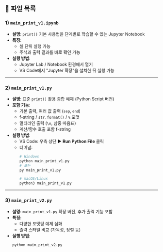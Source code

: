 
## 📂 파일 목록

### 1) `main_print_v1.ipynb`
- **설명**: `print()` 기본 사용법을 단계별로 학습할 수 있는 Jupyter Notebook  
- **특징**:
  - 셀 단위 실행 가능
  - 주석과 출력 결과를 바로 확인 가능
- **실행 방법**:
  - Jupyter Lab / Notebook 환경에서 열기
  - VS Code에서 "Jupyter 확장"을 설치한 뒤 실행 가능

---

### 2) `main_print_v1.py`
- **설명**: 표준 `print()` 활용 종합 예제 (Python Script 버전)
- **포함 기능**:
  - 기본 출력, 여러 값 출력 (`sep`, `end`)
  - f-string / `str.format()` / `%` 포맷
  - 멀티라인 출력 (`\n`, 삼중 따옴표)
  - 계산/함수 호출 포함 f-string
- **실행 방법**:
  - VS Code: 우측 상단 ▶️ **Run Python File** 클릭  
  - 터미널:
    ```bash
    # Windows
    python main_print_v1.py
    # 또는
    py main_print_v1.py

    # macOS/Linux
    python3 main_print_v1.py
    ```

---

### 3) `main_print_v2.py`
- **설명**: `main_print_v1.py` 확장 버전, 추가 출력 기능 포함
- **특징**:
  - 다양한 포맷팅 예제 심화
  - 출력 스타일 비교 (가독성, 정렬 등)
- **실행 방법**:
  ```bash
  python main_print_v2.py
